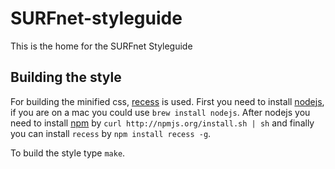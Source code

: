 # SURFnet-styleguide

This is the home for the SURFnet Styleguide

## Building the style

For building the minified css, [recess] is used. First you need to install [nodejs], if you are on a mac you could use `brew install nodejs`.
After nodejs you need to install [npm] by `curl http://npmjs.org/install.sh | sh` and finally you can install `recess` by `npm install recess -g`.

To build the style type `make`.

[nodejs]: http://nodejs.org
[npm]: http://npmjs.org
[recess]: http://twitter.github.com/recess
